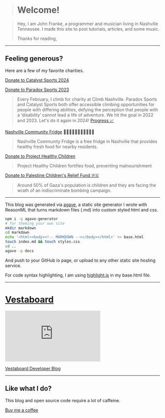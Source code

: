 > # Welcome!

> Hey, I am John Franke, a programmer and musician living in Nashville Tennessee.
> I made this site to post tutorials, articles, and some music.
>   
> Thanks for reading,

---

## Feeling generous? 

Here are a few of my favorite charities.

[Donate to Catalyst Sports 2024](https://www.mightycause.com/story/Qw3r4g)


[Donate to Paradox Sports 2023](https://paradoxsports.salsalabs.org/paradoxmileclimbnashville2023/p/johnottenlipsfranke/index.html)

> Every February, I climb for charity at Climb Nashville. Paradox Sports and Catalyst Sports both offer accessible climbing opportunities for people with differing abilities, defying the perception that people with a ‘disability’ cannot lead a life of adventure. We hit the goal in 2022 and 2023. Let's do it again in 2024! [Progress 📈](https://docs.google.com/spreadsheets/d/1uJNTKgVgglMxehKTQzIKUGPy7HwmveCVxHwlnvcS0rs/edit?usp=sharing)


[Nashville Community Fridge](https://www.instagram.com/nashvillecommunityfridge) 🥕🍉🥑🍅🍇🥝🍍🍊🍌🍈🥭

> Nashville Community Fridge is a free fridge in Nashville that provides healthy fresh food for nearby residents.


[Donate to Project Healthy Children](https://projecthealthychildren.org/)

> Project Healthy Children fortifies food, preventing malnourishment 

[Donate to Palestine Children's Relief Fund 🇵🇸](https://www.pcrf.net/)

> Around 50% of Gaza's population is children and they are facing the wrath of an indiscriminate bombing campaign.

---

This blog was generated via [agave](https://github.com/jottenlips/agave), a static site generator I wrote with ReasonML that turns markdown files (.md) into custom styled html and css.

```bash
npm i -g agave-generator
# for theming your own site
mkdir markdown
cd markdown
echo '<html><body><!-- MARKDOWN --></body></html>' >> base.html
touch index.md && touch styles.css
cd ..
agave -p docs
```

And push to your GitHub io page, or upload to any other static site hosting service.

For code syntax highlighting, I am using [highlight.js](https://highlightjs.org/) in my base.html file.

---

# [Vestaboard](https://www.vestaboard.com/)

<iframe src="https://digital.vestaboard.com/599c0a40V4c65V42cdV9b44Veb5045c630f3" width="310" height="165" scrolling="no" style="border: none"></iframe>

[Vestaboard Developer Blog](https://docs.vestaboard.com/blog)

---

## Like what I do?

This blog and open source code require a lot of caffeine.

[Buy me a coffee](contribute)
